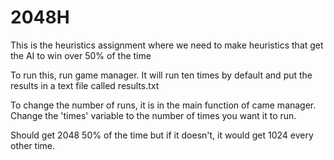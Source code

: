 # 2048H
This is the heuristics assignment where we need to make heuristics that get the AI to win over 50% of the time

To run this, run game manager. It will run ten times by default and put the results in a text file called results.txt

To change the number of runs, it is in the main function of came manager. Change the 'times' variable to the number of times you want it to run.

Should get 2048 50% of the time but if it doesn't, it would get 1024 every other time.
